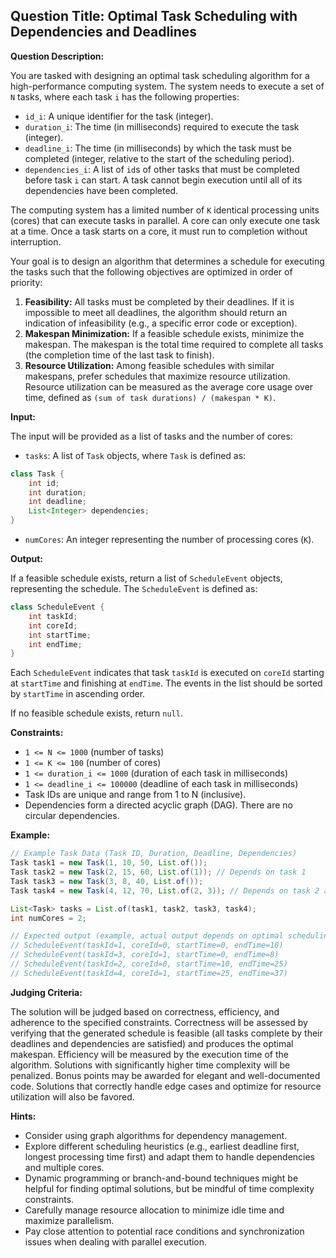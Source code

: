 ## Question Title: Optimal Task Scheduling with Dependencies and Deadlines

**Question Description:**

You are tasked with designing an optimal task scheduling algorithm for a high-performance computing system. The system needs to execute a set of `N` tasks, where each task `i` has the following properties:

*   `id_i`: A unique identifier for the task (integer).
*   `duration_i`: The time (in milliseconds) required to execute the task (integer).
*   `deadline_i`: The time (in milliseconds) by which the task must be completed (integer, relative to the start of the scheduling period).
*   `dependencies_i`: A list of `id`s of other tasks that must be completed before task `i` can start.  A task cannot begin execution until all of its dependencies have been completed.

The computing system has a limited number of `K` identical processing units (cores) that can execute tasks in parallel. A core can only execute one task at a time. Once a task starts on a core, it must run to completion without interruption.

Your goal is to design an algorithm that determines a schedule for executing the tasks such that the following objectives are optimized in order of priority:

1.  **Feasibility:** All tasks must be completed by their deadlines. If it is impossible to meet all deadlines, the algorithm should return an indication of infeasibility (e.g., a specific error code or exception).
2.  **Makespan Minimization:** If a feasible schedule exists, minimize the makespan. The makespan is the total time required to complete all tasks (the completion time of the last task to finish).
3.  **Resource Utilization:** Among feasible schedules with similar makespans, prefer schedules that maximize resource utilization. Resource utilization can be measured as the average core usage over time, defined as `(sum of task durations) / (makespan * K)`.

**Input:**

The input will be provided as a list of tasks and the number of cores:

*   `tasks`: A list of `Task` objects, where `Task` is defined as:

```java
class Task {
    int id;
    int duration;
    int deadline;
    List<Integer> dependencies;
}
```

*   `numCores`: An integer representing the number of processing cores (`K`).

**Output:**

If a feasible schedule exists, return a list of `ScheduleEvent` objects, representing the schedule. The `ScheduleEvent` is defined as:

```java
class ScheduleEvent {
    int taskId;
    int coreId;
    int startTime;
    int endTime;
}
```

Each `ScheduleEvent` indicates that task `taskId` is executed on `coreId` starting at `startTime` and finishing at `endTime`. The events in the list should be sorted by `startTime` in ascending order.

If no feasible schedule exists, return `null`.

**Constraints:**

*   `1 <= N <= 1000` (number of tasks)
*   `1 <= K <= 100` (number of cores)
*   `1 <= duration_i <= 1000` (duration of each task in milliseconds)
*   `1 <= deadline_i <= 100000` (deadline of each task in milliseconds)
*   Task IDs are unique and range from 1 to N (inclusive).
*   Dependencies form a directed acyclic graph (DAG). There are no circular dependencies.

**Example:**

```java
// Example Task Data (Task ID, Duration, Deadline, Dependencies)
Task task1 = new Task(1, 10, 50, List.of());
Task task2 = new Task(2, 15, 60, List.of(1)); // Depends on task 1
Task task3 = new Task(3, 8, 40, List.of());
Task task4 = new Task(4, 12, 70, List.of(2, 3)); // Depends on task 2 and task 3

List<Task> tasks = List.of(task1, task2, task3, task4);
int numCores = 2;

// Expected output (example, actual output depends on optimal scheduling algorithm)
// ScheduleEvent(taskId=1, coreId=0, startTime=0, endTime=10)
// ScheduleEvent(taskId=3, coreId=1, startTime=0, endTime=8)
// ScheduleEvent(taskId=2, coreId=0, startTime=10, endTime=25)
// ScheduleEvent(taskId=4, coreId=1, startTime=25, endTime=37)
```

**Judging Criteria:**

The solution will be judged based on correctness, efficiency, and adherence to the specified constraints. Correctness will be assessed by verifying that the generated schedule is feasible (all tasks complete by their deadlines and dependencies are satisfied) and produces the optimal makespan. Efficiency will be measured by the execution time of the algorithm.  Solutions with significantly higher time complexity will be penalized. Bonus points may be awarded for elegant and well-documented code. Solutions that correctly handle edge cases and optimize for resource utilization will also be favored.

**Hints:**

*   Consider using graph algorithms for dependency management.
*   Explore different scheduling heuristics (e.g., earliest deadline first, longest processing time first) and adapt them to handle dependencies and multiple cores.
*   Dynamic programming or branch-and-bound techniques might be helpful for finding optimal solutions, but be mindful of time complexity constraints.
*   Carefully manage resource allocation to minimize idle time and maximize parallelism.
*   Pay close attention to potential race conditions and synchronization issues when dealing with parallel execution.
